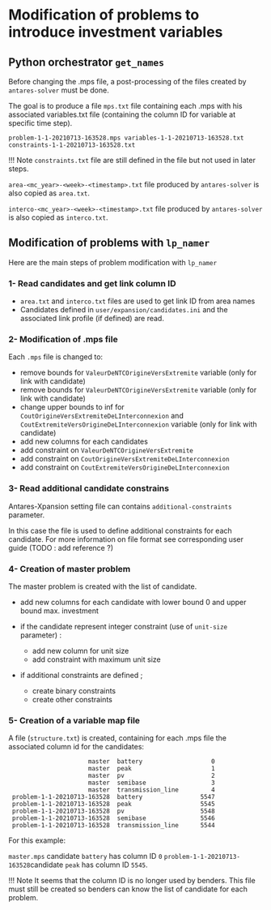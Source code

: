 # Modification of problems to introduce investment variables

## Python orchestrator `get_names` 
Before changing the .mps file, a post-processing of the files created by `antares-solver` must be done.

The goal is to produce a file `mps.txt` file containing each .mps with his associated variables.txt file (containing the column ID for variable at specific time step).
```
problem-1-1-20210713-163528.mps variables-1-1-20210713-163528.txt constraints-1-1-20210713-163528.txt
```
!!! Note
    `constraints.txt` file are still defined in the file but not used in later steps.

`area-<mc_year>-<week>-<timestamp>.txt` file produced by `antares-solver` is also copied as `area.txt`.

`interco-<mc_year>-<week>-<timestamp>.txt` file produced by `antares-solver` is also copied as `interco.txt`.

## Modification of problems with `lp_namer`
Here are the main steps of problem modification with `lp_namer`

### 1- Read candidates and get link column ID
- `area.txt` and `interco.txt` files are used to get link ID from area names
- Candidates defined in `user/expansion/candidates.ini` and the associated link profile (if defined) are read.

### 2- Modification of .mps file
Each `.mps` file is changed to:

- remove bounds for `ValeurDeNTCOrigineVersExtremite` variable (only for link with candidate)
- remove bounds for `ValeurDeNTCOrigineVersExtremite` variable (only for link with candidate)
- change upper bounds to inf for `CoutOrigineVersExtremiteDeLInterconnexion`  and `CoutExtremiteVersOrigineDeLInterconnexion` variable (only for link with candidate)
- add new columns for each candidates
- add constraint on `ValeurDeNTCOrigineVersExtremite`
- add constraint on `CoutOrigineVersExtremiteDeLInterconnexion`
- add constraint on `CoutExtremiteVersOrigineDeLInterconnexion`

### 3- Read additional candidate constrains
Antares-Xpansion setting file can contains `additional-constraints` parameter.

In this case the file is used to define additional constraints for each candidate.
For more information on file format see corresponding user guide (TODO : add reference ?)

### 4- Creation of master problem
The master problem is created with the list of candidate.

- add new columns for each candidate with lower bound 0 and upper bound max. investment
- if the candidate represent integer constraint (use of `unit-size` parameter) : 
  * add new column for unit size
  * add constraint with maximum unit size
    
- if additional constraints are defined ;
    * create binary constraints
    * create other constraints
    
### 5- Creation of a variable map file
A file (`structure.txt`) is created, containing for each .mps file the associated column id for the candidates:
```
                      master  battery                   0
                      master  peak                      1
                      master  pv                        2
                      master  semibase                  3
                      master  transmission_line         4
 problem-1-1-20210713-163528  battery                5547
 problem-1-1-20210713-163528  peak                   5545
 problem-1-1-20210713-163528  pv                     5548
 problem-1-1-20210713-163528  semibase               5546
 problem-1-1-20210713-163528  transmission_line      5544
```
For this example:

`master.mps` candidate `battery` has column ID `0`
`problem-1-1-20210713-163528`candidate `peak` has column ID `5545`.

!!! Note
    It seems that the column ID is no longer used by benders.
    This file must still be created so benders can know the list of candidate for each problem.
